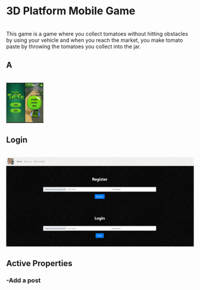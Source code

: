 # 3D Platform Mobile Game

<br/>
This game is a game where you collect tomatoes without hitting obstacles by using your vehicle and when you reach the market, you make tomato paste by throwing the tomatoes you collect into the jar.
<br/>

## A

<br/>
<img src="https://github.com/BekirrUgur/3D-Mobile-Game/blob/main/Presentation/carGame-j-1.PNG" width="100px">
<br/>

## Login

<br/>
<img src="https://github.com/BekirrUgur/Php-basic-blog/blob/master/Pictures/3.jpeg" width="1000px">
<br/>



## Active Properties

### -Add a post


